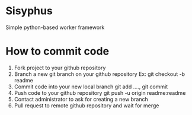 # Sisyphus #
Simple python-based worker framework

# How to commit code #
1. Fork project to your github repository
2. Branch a new git branch on your github repository
	Ex: git checkout -b readme
3. Commit code into your new local branch
	git add ...., git commit
4. Push code to your github repository
	git push -u origin readme:readme
5. Contact administrator to ask for creating a new branch
6. Pull request to remote github repository and wait for merge
